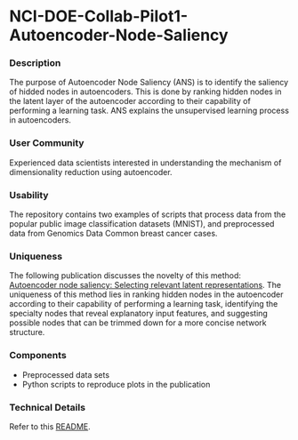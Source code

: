 # NCI-DOE-Collab-Pilot1-Autoencoder-Node-Saliency

### Description
The purpose of Autoencoder Node Saliency (ANS) is to identify the saliency of hidded nodes in autoencoders. This is done by ranking hidden nodes in the latent layer of the autoencoder according to their capability of performing a learning task. ANS explains the unsupervised learning process in autoencoders.

### User Community
Experienced data scientists interested in understanding the mechanism of dimensionality reduction using autoencoder. 

### Usability
The repository contains two examples of scripts that process data from the popular public image classification datasets (MNIST), and preprocessed data from Genomics Data Common breast cancer cases.

### Uniqueness
The following publication discusses the novelty of this method: [Autoencoder node saliency: Selecting relevant latent representations](https://www.sciencedirect.com/science/article/pii/S0031320318304369?via%3Dihub). 
The uniqueness of this method lies in ranking hidden nodes in the autoencoder according to their capability of performing a learning task, identifying the specialty nodes that reveal explanatory input features, and suggesting possible nodes that can be trimmed down for a more concise network structure. 

### Components
* Preprocessed data sets
* Python scripts to reproduce plots in the publication 

### Technical Details
Refer to this [README](./README-technical.md).
